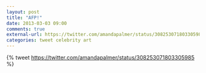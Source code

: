```yaml
---
layout: post
title: "AFP!"
date: 2013-03-03 09:00
comments: true
external-url: https://twitter.com/amandapalmer/status/308253071803305985
categories: tweet celebrity art
---
```

{% tweet https://twitter.com/amandapalmer/status/308253071803305985 %}
